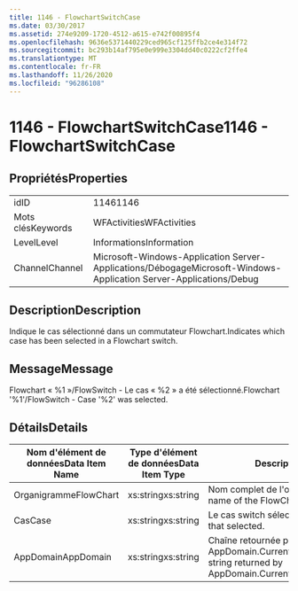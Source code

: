 ```yaml
---
title: 1146 - FlowchartSwitchCase
ms.date: 03/30/2017
ms.assetid: 274e9209-1720-4512-a615-e742f00895f4
ms.openlocfilehash: 9636e5371440229ced965cf125ffb2ce4e314f72
ms.sourcegitcommit: bc293b14af795e0e999e3304dd40c0222cf2ffe4
ms.translationtype: MT
ms.contentlocale: fr-FR
ms.lasthandoff: 11/26/2020
ms.locfileid: "96286108"
---
```

# <a name="1146---flowchartswitchcase"></a><span data-ttu-id="eb27b-102">1146 - FlowchartSwitchCase</span><span class="sxs-lookup"><span data-stu-id="eb27b-102">1146 - FlowchartSwitchCase</span></span>

## <a name="properties"></a><span data-ttu-id="eb27b-103">Propriétés</span><span class="sxs-lookup"><span data-stu-id="eb27b-103">Properties</span></span>  
  
|||  
|-|-|  
|<span data-ttu-id="eb27b-104">id</span><span class="sxs-lookup"><span data-stu-id="eb27b-104">ID</span></span>|<span data-ttu-id="eb27b-105">1146</span><span class="sxs-lookup"><span data-stu-id="eb27b-105">1146</span></span>|  
|<span data-ttu-id="eb27b-106">Mots clés</span><span class="sxs-lookup"><span data-stu-id="eb27b-106">Keywords</span></span>|<span data-ttu-id="eb27b-107">WFActivities</span><span class="sxs-lookup"><span data-stu-id="eb27b-107">WFActivities</span></span>|  
|<span data-ttu-id="eb27b-108">Level</span><span class="sxs-lookup"><span data-stu-id="eb27b-108">Level</span></span>|<span data-ttu-id="eb27b-109">Informations</span><span class="sxs-lookup"><span data-stu-id="eb27b-109">Information</span></span>|  
|<span data-ttu-id="eb27b-110">Channel</span><span class="sxs-lookup"><span data-stu-id="eb27b-110">Channel</span></span>|<span data-ttu-id="eb27b-111">Microsoft-Windows-Application Server-Applications/Débogage</span><span class="sxs-lookup"><span data-stu-id="eb27b-111">Microsoft-Windows-Application Server-Applications/Debug</span></span>|  
  
## <a name="description"></a><span data-ttu-id="eb27b-112">Description</span><span class="sxs-lookup"><span data-stu-id="eb27b-112">Description</span></span>  

 <span data-ttu-id="eb27b-113">Indique le cas sélectionné dans un commutateur Flowchart.</span><span class="sxs-lookup"><span data-stu-id="eb27b-113">Indicates which case has been selected in a Flowchart switch.</span></span>  
  
## <a name="message"></a><span data-ttu-id="eb27b-114">Message</span><span class="sxs-lookup"><span data-stu-id="eb27b-114">Message</span></span>  

 <span data-ttu-id="eb27b-115">Flowchart « %1 »/FlowSwitch - Le cas « %2 » a été sélectionné.</span><span class="sxs-lookup"><span data-stu-id="eb27b-115">Flowchart '%1'/FlowSwitch - Case '%2' was selected.</span></span>  
  
## <a name="details"></a><span data-ttu-id="eb27b-116">Détails</span><span class="sxs-lookup"><span data-stu-id="eb27b-116">Details</span></span>  
  
|<span data-ttu-id="eb27b-117">Nom d'élément de données</span><span class="sxs-lookup"><span data-stu-id="eb27b-117">Data Item Name</span></span>|<span data-ttu-id="eb27b-118">Type d'élément de données</span><span class="sxs-lookup"><span data-stu-id="eb27b-118">Data Item Type</span></span>|<span data-ttu-id="eb27b-119">Description</span><span class="sxs-lookup"><span data-stu-id="eb27b-119">Description</span></span>|  
|--------------------|--------------------|-----------------|  
|<span data-ttu-id="eb27b-120">Organigramme</span><span class="sxs-lookup"><span data-stu-id="eb27b-120">FlowChart</span></span>|<span data-ttu-id="eb27b-121">xs:string</span><span class="sxs-lookup"><span data-stu-id="eb27b-121">xs:string</span></span>|<span data-ttu-id="eb27b-122">Nom complet de l'organigramme.</span><span class="sxs-lookup"><span data-stu-id="eb27b-122">The display name of the FlowChart.</span></span>|  
|<span data-ttu-id="eb27b-123">Cas</span><span class="sxs-lookup"><span data-stu-id="eb27b-123">Case</span></span>|<span data-ttu-id="eb27b-124">xs:string</span><span class="sxs-lookup"><span data-stu-id="eb27b-124">xs:string</span></span>|<span data-ttu-id="eb27b-125">Le cas switch sélectionné.</span><span class="sxs-lookup"><span data-stu-id="eb27b-125">The switch case that selected.</span></span>|  
|<span data-ttu-id="eb27b-126">AppDomain</span><span class="sxs-lookup"><span data-stu-id="eb27b-126">AppDomain</span></span>|<span data-ttu-id="eb27b-127">xs:string</span><span class="sxs-lookup"><span data-stu-id="eb27b-127">xs:string</span></span>|<span data-ttu-id="eb27b-128">Chaîne retournée par AppDomain.CurrentDomain.FriendlyName.</span><span class="sxs-lookup"><span data-stu-id="eb27b-128">The string returned by AppDomain.CurrentDomain.FriendlyName.</span></span>|
